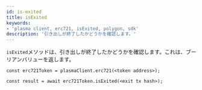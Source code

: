 ```yaml
---
id: is-exited
title: isExited
keywords:
- 'plasma client, erc721, isExited, polygon, sdk'
description: '引き出しが終了したかどうかを確認します。'
---
```


`isExited`メソッドは、引き出しが終了したかどうかを確認します。これは、ブーリアンバリューを返します。

```
const erc721Token = plasmaClient.erc721(<token address>);

const result = await erc721Token.isExited(<exit tx hash>);

```
